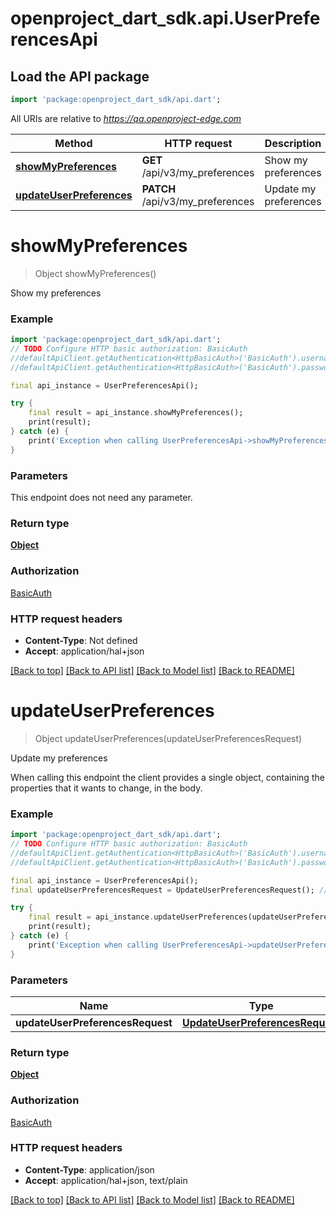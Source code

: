 # openproject_dart_sdk.api.UserPreferencesApi

## Load the API package
```dart
import 'package:openproject_dart_sdk/api.dart';
```

All URIs are relative to *https://qa.openproject-edge.com*

Method | HTTP request | Description
------------- | ------------- | -------------
[**showMyPreferences**](UserPreferencesApi.md#showmypreferences) | **GET** /api/v3/my_preferences | Show my preferences
[**updateUserPreferences**](UserPreferencesApi.md#updateuserpreferences) | **PATCH** /api/v3/my_preferences | Update my preferences


# **showMyPreferences**
> Object showMyPreferences()

Show my preferences



### Example
```dart
import 'package:openproject_dart_sdk/api.dart';
// TODO Configure HTTP basic authorization: BasicAuth
//defaultApiClient.getAuthentication<HttpBasicAuth>('BasicAuth').username = 'YOUR_USERNAME'
//defaultApiClient.getAuthentication<HttpBasicAuth>('BasicAuth').password = 'YOUR_PASSWORD';

final api_instance = UserPreferencesApi();

try {
    final result = api_instance.showMyPreferences();
    print(result);
} catch (e) {
    print('Exception when calling UserPreferencesApi->showMyPreferences: $e\n');
}
```

### Parameters
This endpoint does not need any parameter.

### Return type

[**Object**](Object.md)

### Authorization

[BasicAuth](../README.md#BasicAuth)

### HTTP request headers

 - **Content-Type**: Not defined
 - **Accept**: application/hal+json

[[Back to top]](#) [[Back to API list]](../README.md#documentation-for-api-endpoints) [[Back to Model list]](../README.md#documentation-for-models) [[Back to README]](../README.md)

# **updateUserPreferences**
> Object updateUserPreferences(updateUserPreferencesRequest)

Update my preferences

When calling this endpoint the client provides a single object, containing the properties that it wants to change, in the body.

### Example
```dart
import 'package:openproject_dart_sdk/api.dart';
// TODO Configure HTTP basic authorization: BasicAuth
//defaultApiClient.getAuthentication<HttpBasicAuth>('BasicAuth').username = 'YOUR_USERNAME'
//defaultApiClient.getAuthentication<HttpBasicAuth>('BasicAuth').password = 'YOUR_PASSWORD';

final api_instance = UserPreferencesApi();
final updateUserPreferencesRequest = UpdateUserPreferencesRequest(); // UpdateUserPreferencesRequest | 

try {
    final result = api_instance.updateUserPreferences(updateUserPreferencesRequest);
    print(result);
} catch (e) {
    print('Exception when calling UserPreferencesApi->updateUserPreferences: $e\n');
}
```

### Parameters

Name | Type | Description  | Notes
------------- | ------------- | ------------- | -------------
 **updateUserPreferencesRequest** | [**UpdateUserPreferencesRequest**](UpdateUserPreferencesRequest.md)|  | [optional] 

### Return type

[**Object**](Object.md)

### Authorization

[BasicAuth](../README.md#BasicAuth)

### HTTP request headers

 - **Content-Type**: application/json
 - **Accept**: application/hal+json, text/plain

[[Back to top]](#) [[Back to API list]](../README.md#documentation-for-api-endpoints) [[Back to Model list]](../README.md#documentation-for-models) [[Back to README]](../README.md)

